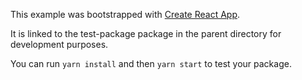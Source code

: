This example was bootstrapped with [Create React App](https://github.com/facebook/create-react-app).

It is linked to the test-package package in the parent directory for development purposes.

You can run `yarn install` and then `yarn start` to test your package.
